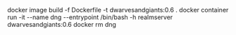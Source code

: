 docker image build -f Dockerfile -t dwarvesandgiants:0.6 .
docker container run -it --name dng --entrypoint /bin/bash -h realmserver dwarvesandgiants:0.6
docker rm dng
